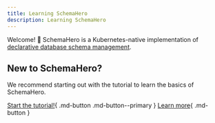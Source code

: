 ```yaml
---
title: Learning SchemaHero
description: Learning SchemaHero
---
```


Welcome! 👋 SchemaHero is a Kubernetes-native implementation of [declarative database schema management](https://schemahero.io/learn/declarative-schema-management).

## New to SchemaHero?

We recommend starting out with the tutorial to learn the basics of SchemaHero.

[Start the tutorial!](/learn/tutorial/introduction){ .md-button .md-button--primary } [Learn more](/learn/declarative-schema-management){ .md-button }

